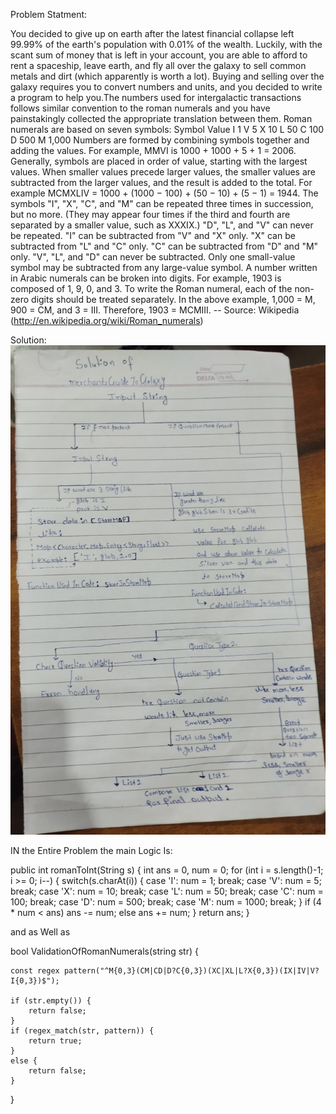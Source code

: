 Problem Statment:

You decided to give up on earth after the latest
financial collapse left 99.99% of the earth's
population with 0.01% of the wealth. Luckily,
with the scant sum of money that is left in your
account, you are able to afford to rent a 
spaceship, leave earth, and fly all over 
the galaxy to sell common metals and dirt 
(which apparently is worth a lot). Buying
and selling over the galaxy
requires you to convert numbers and units,
and you decided to write a program to help you.The
numbers used for intergalactic transactions
follows similar convention to the roman numerals and
you have painstakingly collected the 
appropriate translation between them. Roman numerals are
based on seven symbols:
Symbol Value
I 1
V 5
X 10
L 50
C 100
D 500
M 1,000
Numbers are formed by combining symbols together 
and adding the values. For example, MMVI is
1000 + 1000 + 5 + 1 = 2006. Generally, symbols 
are placed in order of value, starting with the
largest values. When smaller values precede
larger values, the smaller values are subtracted from
the larger values, and the result is added 
to the total. For example MCMXLIV = 1000 + (1000 −
100) + (50 − 10) + (5 − 1) = 1944.
The symbols "I", "X", "C", and "M" can be 
repeated three times in succession, but no more. (They
may appear four times if the third and 
fourth are separated by a smaller value, such as XXXIX.)
"D", "L", and "V" can never be repeated.
"I" can be subtracted from "V" and "X" 
only. "X" can be subtracted from "L" and "C"
only. "C" can
be subtracted from "D" and "M" only. "V", "L",
and "D" can never be subtracted.
Only one small-value symbol may be subtracted 
from any large-value symbol.
A number written in Arabic numerals can be broken
into digits. For example, 1903 is composed of
1, 9, 0, and 3. To write the Roman numeral, each 
of the non-zero digits should be treated separately.
In the above example, 1,000 = M, 900 = CM, and
3 = III. Therefore, 1903 = MCMIII.
-- Source: Wikipedia (http://en.wikipedia.org/wiki/Roman_numerals)

Solution:
![Alt Text](solutionmerchantsGuideToGalaxyProblem.jpg)

IN the Entire Problem the main Logic Is:


 public int romanToInt(String s) {
         int ans = 0, num = 0;
        for (int i = s.length()-1; i >= 0; i--) {
            switch(s.charAt(i)) {
                case 'I': num = 1; break;
                case 'V': num = 5; break;
                case 'X': num = 10; break;
                case 'L': num = 50; break;
                case 'C': num = 100; break;
                case 'D': num = 500; break;
                case 'M': num = 1000; break;
            }
            if (4 * num < ans) ans -= num;
            else ans += num;
        }
        return ans;
    }

and as Well as

bool ValidationOfRomanNumerals(string str)
{

    const regex pattern("^M{0,3}(CM|CD|D?C{0,3})(XC|XL|L?X{0,3})(IX|IV|V?I{0,3})$");

    if (str.empty()) {
        return false;
    }
    if (regex_match(str, pattern)) {
        return true;
    }
    else {
        return false;
    }
}



